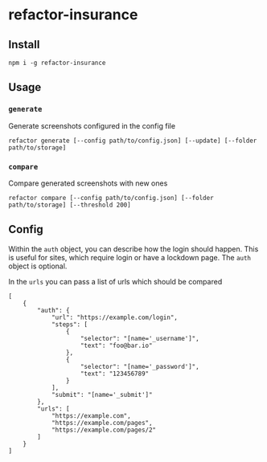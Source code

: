 # refactor-insurance

## Install

    npm i -g refactor-insurance
    
## Usage

### `generate`
Generate screenshots configured in the config file

    refactor generate [--config path/to/config.json] [--update] [--folder path/to/storage]
    
   
### `compare`

Compare generated screenshots with new ones
    
    refactor compare [--config path/to/config.json] [--folder path/to/storage] [--threshold 200]
   
    
    
## Config

Within the `auth` object, you can describe how the login should happen. This is useful for sites, which require
login or have a lockdown page. The `auth` object is optional.

In the `urls` you can pass a list of urls which should be compared

    [
        {
            "auth": {
                "url": "https://example.com/login",
                "steps": [
                    {
                        "selector": "[name='_username']",
                        "text": "foo@bar.io"
                    },
                    {
                        "selector": "[name='_password']",
                        "text": "123456789"
                    }
                ],
                "submit": "[name='_submit']"
            },
            "urls": [
                "https://example.com",
                "https://example.com/pages",
                "https://example.com/pages/2"
            ]
        }
    ]
